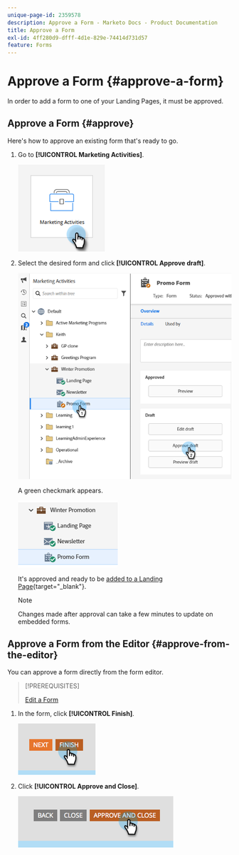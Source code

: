 ```yaml
---
unique-page-id: 2359578
description: Approve a Form - Marketo Docs - Product Documentation
title: Approve a Form
exl-id: 4ff280d9-dfff-4d1e-829e-74414d731d57
feature: Forms
---
```

# Approve a Form {#approve-a-form}

In order to add a form to one of your Landing Pages, it must be approved.

## Approve a Form {#approve}

Here's how to approve an existing form that's ready to go.

1. Go to **[!UICONTROL Marketing Activities]**.

   ![](assets/approve-a-form-1.png)

1. Select the desired form and click **[!UICONTROL Approve draft]**.

   ![](assets/approve-a-form-2.png)

   A green checkmark appears.

   ![](assets/approve-a-form-3.png)

   It's approved and ready to be [added to a Landing Page](/help/marketo/product-docs/demand-generation/landing-pages/understanding-landing-pages/approve-unapprove-or-delete-a-landing-page.md){target="_blank"}.

   >[!NOTE]
   >
   >Changes made after approval can take a few minutes to update on embedded forms.

## Approve a Form from the Editor {#approve-from-the-editor}

You can approve a form directly from the form editor.

>[!PREREQUISITES]
>
>[Edit a Form](/help/marketo/product-docs/demand-generation/forms/form-actions/edit-a-form.md)

1. In the form, click **[!UICONTROL Finish]**.

   ![](assets/approve-a-form-4.png)

1. Click **[!UICONTROL Approve and Close]**.

   ![](assets/approve-a-form-5.png)
